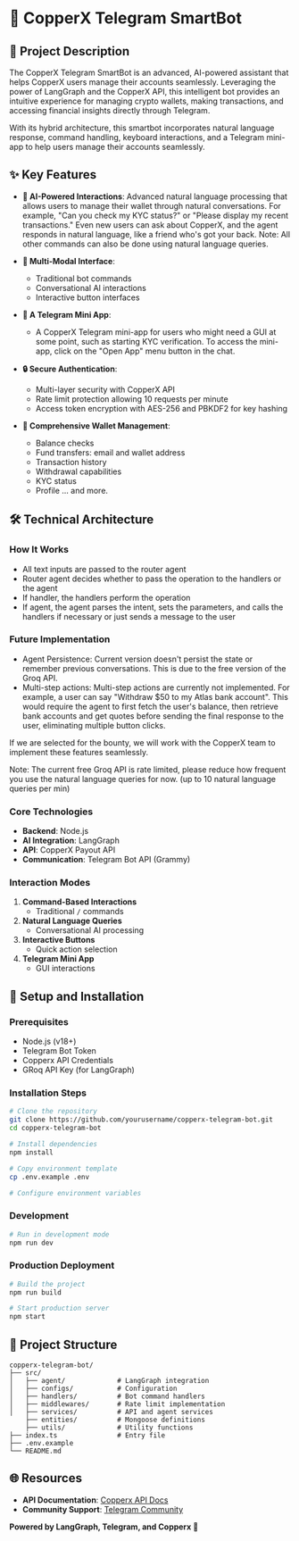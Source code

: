 # 🤖 CopperX Telegram SmartBot

## 📝 Project Description

The CopperX Telegram SmartBot is an advanced, AI-powered assistant that helps CopperX users manage their accounts seamlessly. Leveraging the power of LangGraph and the CopperX API, this intelligent bot provides an intuitive experience for managing crypto wallets, making transactions, and accessing financial insights directly through Telegram.

With its hybrid architecture, this smartbot incorporates natural language response, command handling, keyboard interactions, and a Telegram mini-app to help users manage their accounts seamlessly.

## ✨ Key Features

- **🧠 AI-Powered Interactions**: Advanced natural language processing that allows users to manage their wallet through natural conversations. For example, "Can you check my KYC status?" or "Please display my recent transactions." Even new users can ask about CopperX, and the agent responds in natural language, like a friend who's got your back.
Note: All other commands can also be done using natural language queries.

- **📡 Multi-Modal Interface**: 
  - Traditional bot commands
  - Conversational AI interactions
  - Interactive button interfaces

- **📱 A Telegram Mini App**: 
  - A CopperX Telegram mini-app for users who might need a GUI at some point, such as starting KYC verification. To access the mini-app, click on the "Open App" menu button in the chat.

- **🔒 Secure Authentication**: 
   - Multi-layer security with CopperX API
   - Rate limit protection allowing 10 requests per minute
   - Access token encryption with AES-256 and PBKDF2 for key hashing

- **💸 Comprehensive Wallet Management**:
  - Balance checks
  - Fund transfers: email and wallet address
  - Transaction history
  - Withdrawal capabilities
  - KYC status
  - Profile
  ... and more.

## 🛠 Technical Architecture

### How It Works

- All text inputs are passed to the router agent
- Router agent decides whether to pass the operation to the handlers or the agent
- If handler, the handlers perform the operation
- If agent, the agent parses the intent, sets the parameters, and calls the handlers if necessary or just sends a message to the user

### Future Implementation

- Agent Persistence: Current version doesn't persist the state or remember previous conversations. This is due to the free version of the Groq API.
- Multi-step actions: Multi-step actions are currently not implemented. For example, a user can say "Withdraw $50 to my Atlas bank account". This would require the agent to first fetch the user's balance, then retrieve bank accounts and get quotes before sending the final response to the user, eliminating multiple button clicks.

If we are selected for the bounty, we will work with the CopperX team to implement these features seamlessly.

Note: The current free Groq API is rate limited, please reduce how frequent you use the natural language queries for now. (up to 10 natural language queries per min)

### Core Technologies
- **Backend**: Node.js
- **AI Integration**: LangGraph
- **API**: CopperX Payout API
- **Communication**: Telegram Bot API (Grammy)

### Interaction Modes
1. **Command-Based Interactions**
   - Traditional `/` commands
2. **Natural Language Queries**
   - Conversational AI processing
3. **Interactive Buttons**
   - Quick action selection
4. **Telegram Mini App**
   - GUI interactions


## 🔧 Setup and Installation

### Prerequisites
- Node.js (v18+)
- Telegram Bot Token
- Copperx API Credentials
- GRoq API Key (for LangGraph)

### Installation Steps
```bash
# Clone the repository
git clone https://github.com/yourusername/copperx-telegram-bot.git
cd copperx-telegram-bot

# Install dependencies
npm install

# Copy environment template
cp .env.example .env

# Configure environment variables
```

### Development
```bash
# Run in development mode
npm run dev
```

### Production Deployment
```bash
# Build the project
npm run build

# Start production server
npm start
```

## 📂 Project Structure
```
copperx-telegram-bot/
├── src/
│   ├── agent/             # LangGraph integration
│   ├── configs/           # Configuration
│   ├── handlers/          # Bot command handlers
│   ├── middlewares/       # Rate limit implementation
│   ├── services/          # API and agent services      
    ├── entities/          # Mongoose definitions  
    ├── utils/             # Utility functions
├── index.ts               # Entry file
├── .env.example
└── README.md
```

## 🌐 Resources

- **API Documentation**: [Copperx API Docs](https://income-api.copperx.io/api/doc)
- **Community Support**: [Telegram Community](https://t.me/copperxcommunity/2991)


**Powered by LangGraph, Telegram, and Copperx 🚀**
